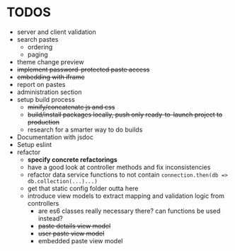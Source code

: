 # TODOS
- server and client validation
- search pastes
    - ordering
    - paging
- theme change preview
- ~~implement password-protected paste access~~
- ~~embedding with iframe~~
- report on pastes
- administration section
- setup build process
    - ~~minify/concatenate js and css~~
    - ~~build/install packages locally, push only ready-to-launch project to production~~
    - research for a smarter way to do builds
- Documentation with jsdoc
- Setup eslint
- refactor
    - **specify concrete refactorings**
    - have a good look at controller methods and fix inconsistencies
    - refactor data service functions to not contain `connection.then(db => db.collection(...)...)`
    - get that static config folder outta here
    - introduce view models to extract mapping and validation logic from controllers
        - are es6 classes really necessary there? can functions be used instead?
        - ~~paste details view model~~
        - ~~user paste view model~~
        - embedded paste view model